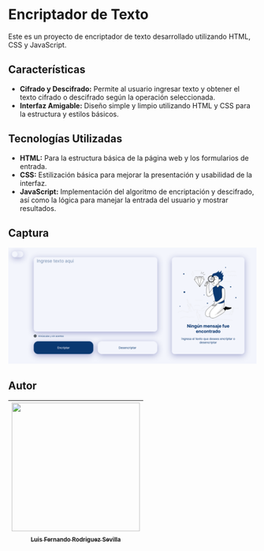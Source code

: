 # Encriptador de Texto

Este es un proyecto de encriptador de texto desarrollado utilizando HTML, CSS y JavaScript.

## Características

- **Cifrado y Descifrado:** Permite al usuario ingresar texto y obtener el texto cifrado o descifrado según la operación seleccionada.
- **Interfaz Amigable:** Diseño simple y limpio utilizando HTML y CSS para la estructura y estilos básicos.

## Tecnologías Utilizadas

- **HTML:** Para la estructura básica de la página web y los formularios de entrada.
- **CSS:** Estilización básica para mejorar la presentación y usabilidad de la interfaz.
- **JavaScript:** Implementación del algoritmo de encriptación y descifrado, así como la lógica para manejar la entrada del usuario y mostrar resultados.

## Captura

![](./screenshot.png)

## Autor

| [<img src="https://avatars.githubusercontent.com/u/134721380?v=4" width="260" height="260"><br><sub>Luis Fernando Rodriguez Sevilla</sub>](https://github.com/Kaelldrick) |
| :---: |